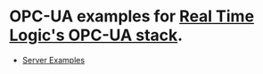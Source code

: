 # OPC-UA examples for [Real Time Logic's OPC-UA stack](https://realtimelogic.com/products/opc-ua/).

* [Server Examples](server/README.md)

